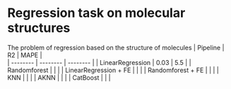 # Regression task on molecular structures
The problem of regression based on the structure of molecules
| Pipeline | R2 | MAPE |   
| -------- | -------- | -------- |
| LinearRegression | 0.03 | 5.5 |
| Randomforest | | |
| LinearRegression + FE | | |
| Randomforest + FE | | |
| KNN | | |
| AKNN | | |
| CatBoost | | |
